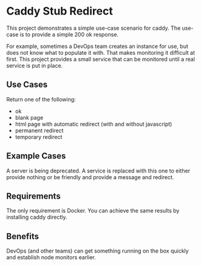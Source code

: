 # Caddy Stub Redirect

This project demonstrates a simple use-case scenario for caddy. The use-case is to provide a simple 200 ok response.

For example, sometimes a DevOps team creates an instance for use, but does not know what to populate it with. That makes monitoring it difficult at first. This project provides a small service that can be monitored until a real service is put in place.


## Use Cases

Return one of the following:

- ok
- blank page
- html page with automatic redirect (with and without javascript)
- permanent redirect
- temporary redirect

## Example Cases

A server is being deprecated. A service is replaced with this one to either provide nothing or be friendly and provide a message and redirect.

## Requirements

The only requirement is Docker. You can achieve the same results by installing caddy directly.

## Benefits

DevOps (and other teams) can get something running on the box quickly and establish node monitors earlier.
